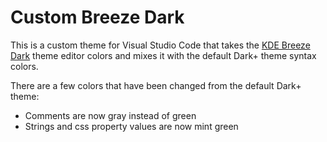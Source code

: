 # Custom Breeze Dark

This is a custom theme for Visual Studio Code that takes the [KDE Breeze Dark](https://marketplace.visualstudio.com/items?itemName=kde.breeze) theme editor colors and mixes it with the default Dark+ theme syntax colors.

There are a few colors that have been changed from the default Dark+ theme:
- Comments are now gray instead of green
- Strings and css property values are now mint green
